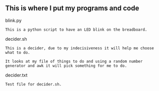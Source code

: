 This is where I put my programs and code
---

blink.py

    This is a python script to have an LED blink on the breadboard.

decider.sh

    This is a decider, due to my indecisiveness it will help me choose what to do.

    It looks at my file of things to do and using a random number generator and awk it will pick something for me to do.
    
decider.txt
    
    Test file for decider.sh.
